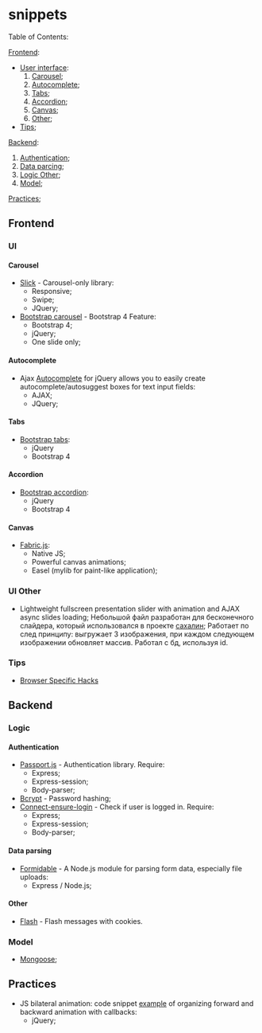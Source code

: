 # snippets
Table of Contents:

[Frontend](#frontend):
  - [User interface](#ui):
    1. [Carousel](#carousel);
    2. [Autocomplete](#autocomplete);
    3. [Tabs](#tabs);
    4. [Accordion](#accordion);
    5. [Canvas](#canvas);
    6. [Other](#us-other);
  - [Tips](#tips);

[Backend](#backend):
1. [Authentication](#authentication);
1. [Data parcing](#data-parcing);
1. [Logic Other](#other);
1. [Model](#model);

[Practices](#practices);


## Frontend
### UI
#### Carousel
- [Slick](/libs/slick/) - Carousel-only library:
  - Responsive;
  - Swipe;
  - JQuery;
- [Bootstrap carousel](/frameworks/bootstrap/carousel/) - Bootstrap 4 Feature:
  - Bootstrap 4;
  - jQuery;
  - One slide only;

#### Autocomplete
- Ajax [Autocomplete](/libs/AutoComplete/) for jQuery allows you to easily create autocomplete/autosuggest boxes for text input fields:
  - AJAX;
  - JQuery;

#### Tabs
- [Bootstrap tabs](/frameworks/bootstrap/tabs/):
  - jQuery
  - Bootstrap 4

#### Accordion
- [Bootstrap accordion](/frameworks/bootstrap/accordion/):
  - jQuery
  - Bootstrap 4

#### Canvas
- [Fabric.js](/libs/fabric/):
  - Native JS;
  - Powerful canvas animations;
  - Easel (mylib for paint-like application);

### UI Other
- Lightweight fullscreen presentation slider with animation and AJAX async slides loading; Небольшой файл разработан для бесконечного слайдера, который использовался в проекте [сахалин](https://github.com/ned4ded/sahalin/blob/master/src/scripts/carousel.js); Работает по след принципу: выгружает 3 изображения, при каждом следующем изображении обновляет массив. Работал с бд, используя id.


### Tips
- [Browser Specific Hacks](/tips/browser-hacks/)

## Backend
### Logic
#### Authentication
- [Passport.js](/libs/passport.js/) - Authentication library. Require:
  - Express;
  - Express-session;
  - Body-parser;
- [Bcrypt](/libs/bcrypt/) - Password hashing;
- [Connect-ensure-login](/frameworks/express/connect-ensure-login/) - Check if user is logged in. Require:
  - Express;
  - Express-session;
  - Body-parser;

#### Data parsing
- [Formidable](/libs/formidable/) - A Node.js module for parsing form data, especially file uploads:
  - Express / Node.js;

#### Other
- [Flash](/frameworks/express/flash/) - Flash messages with cookies.
### Model
- [Mongoose](/frameworks/mongoose/);

## Practices
- JS bilateral animation: code snippet [example](/practices/JS-bilateral-animation) of organizing forward and backward animation with callbacks:
    - jQuery;
